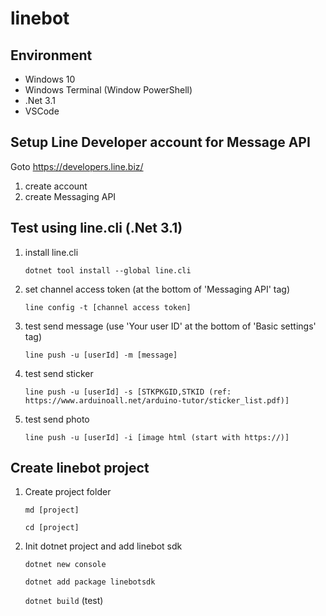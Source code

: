 # linebot
## Environment
* Windows 10
* Windows Terminal (Window PowerShell)
* .Net 3.1
* VSCode

## Setup Line Developer account for Message API
Goto https://developers.line.biz/
1. create account
2. create Messaging API

## Test using line.cli (.Net 3.1)
1. install line.cli

   `dotnet tool install --global line.cli`
2. set channel access token (at the bottom of 'Messaging API' tag)

   `line config -t [channel access token]`
3. test send message (use 'Your user ID' at the bottom of 'Basic settings' tag)

   `line push -u [userId] -m [message]`
4. test send sticker

   `line push -u [userId] -s [STKPKGID,STKID (ref: https://www.arduinoall.net/arduino-tutor/sticker_list.pdf)]`
5. test send photo

   `line push -u [userId] -i [image html (start with https://)]`

## Create linebot project
1. Create project folder

   `md [project]`

   `cd [project]`

2. Init dotnet project and add linebot sdk

   `dotnet new console`

   `dotnet add package linebotsdk`

   `dotnet build` (test)

